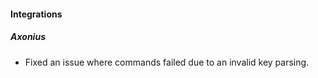 
#### Integrations
##### Axonius
- Fixed an issue where commands failed due to an invalid key parsing.
